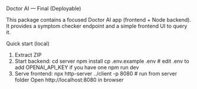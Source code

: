 Doctor AI — Final (Deployable)

This package contains a focused Doctor AI app (frontend + Node backend).
It provides a symptom checker endpoint and a simple frontend UI to query it.

Quick start (local)
1. Extract ZIP
2. Start backend:
   cd server
   npm install
   cp .env.example .env   # edit .env to add OPENAI_API_KEY if you have one
   npm run dev
3. Serve frontend:
   npx http-server ../client -p 8080   # run from server folder
   Open http://localhost:8080 in browser